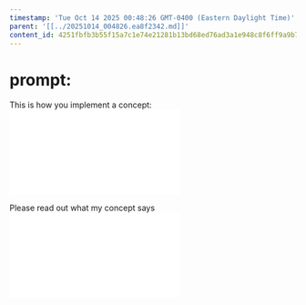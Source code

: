 ```yaml
---
timestamp: 'Tue Oct 14 2025 00:48:26 GMT-0400 (Eastern Daylight Time)'
parent: '[[../20251014_004826.ea8f2342.md]]'
content_id: 4251fbfb3b55f15a7c1e74e21281b13bd68ed76ad3a1e948c8f6ff9a9b72437a
---
```


# prompt:

This is how you implement a concept:
![@](../../design/background/implementing-concepts.md)

Please read out what my concept says
![@](../../design/specificConceptSpecs/passwordAuth.md)
